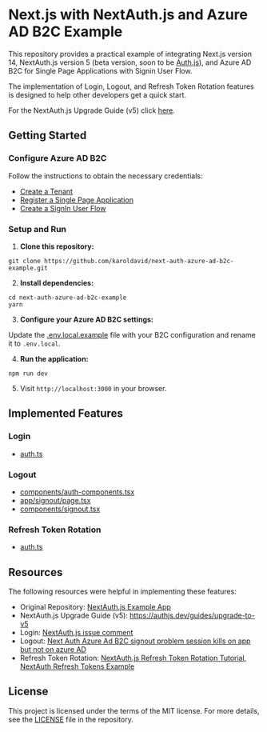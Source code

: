 # Next.js with NextAuth.js and Azure AD B2C Example

This repository provides a practical example of integrating Next.js version 14, NextAuth.js version 5 (beta version, soon to be [Auth.js](https://authjs.dev/)), and Azure AD B2C for Single Page Applications with Signin User Flow. 

The implementation of Login, Logout, and Refresh Token Rotation features is designed to help other developers get a quick start.

For the NextAuth.js Upgrade Guide (v5) click [here](https://authjs.dev/guides/upgrade-to-v5).

## Getting Started

### Configure Azure AD B2C

Follow the instructions to obtain the necessary credentials:

- [Create a Tenant](https://learn.microsoft.com/en-us/azure/active-directory-b2c/tutorial-create-tenant)
- [Register a Single Page Application](https://learn.microsoft.com/en-us/azure/active-directory-b2c/tutorial-register-spa)
- [Create a SignIn User Flow](https://learn.microsoft.com/en-us/azure/active-directory-b2c/tutorial-create-user-flows?pivots=b2c-user-flow)

### Setup and Run

1. **Clone this repository:**

```
git clone https://github.com/karoldavid/next-auth-azure-ad-b2c-example.git
```

2. **Install dependencies:**

```
cd next-auth-azure-ad-b2c-example
yarn
```

3. **Configure your Azure AD B2C settings:**

Update the [.env.local.example](./.env.local.example) file with your B2C configuration and rename it to `.env.local`.

4. **Run the application:**

```
npm run dev
```

5. Visit `http://localhost:3000` in your browser.

## Implemented Features

### Login

- [auth.ts](./auth.ts)

### Logout

- [components/auth-components.tsx](./components/auth-components.tsx)
- [app/signout/page.tsx](./app/signout/page.tsx)
- [components/signout.tsx](./components/signout.tsx)

### Refresh Token Rotation

- [auth.ts](./auth.ts)

## Resources

The following resources were helpful in implementing these features:

- Original Repository: [NextAuth.js Example App](https://github.com/nextauthjs/next-auth-example)
 - NextAuth.js Upgrade Guide (v5): https://authjs.dev/guides/upgrade-to-v5
- Login: [NextAuth.js issue comment](https://github.com/nextauthjs/next-auth/issues/7810#issuecomment-1680240435)
- Logout: [Next Auth Azure Ad B2C signout problem session kills on app but not on azure AD](https://stackoverflow.com/questions/74557856/next-auth-azure-ad-b2c-signout-problem-session-kills-on-app-but-not-on-azure-ad)
- Refresh Token Rotation: [NextAuth.js Refresh Token Rotation Tutorial](https://next-auth.js.org/v3/tutorials/refresh-token-rotation), [NextAuth Refresh Tokens Example](https://github.com/lawrencecchen/next-auth-refresh-tokens/blob/main/pages/api/auth/%5B...nextauth%5D.js)

## License

This project is licensed under the terms of the MIT license. For more details, see the [LICENSE](./LICENSE.md) file in the repository.
